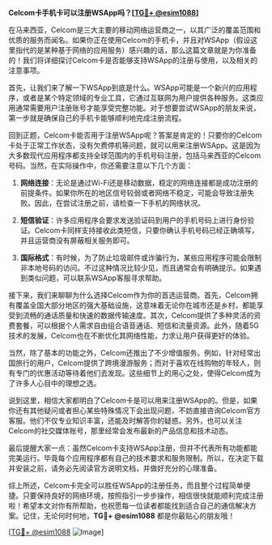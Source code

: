 **Celcom卡手机卡可以注册WSApp吗？[[TG💪+ @esim1088](https://t.me/s/esim1088)]**

在马来西亚，Celcom是三大主要的移动网络运营商之一，以其广泛的覆盖范围和优质的服务而闻名。如果你正在使用Celcom的手机卡，并且对WSApp（假设这里指代的是某种基于网络的应用服务）感兴趣的话，那么这篇文章就是为你准备的！我们将详细探讨Celcom卡是否能够支持WSApp的注册与使用，以及相关的注意事项。

首先，让我们来了解一下WSApp到底是什么。WSApp可能是一个新兴的应用程序，或者是某个特定领域的专业工具，它通过互联网为用户提供各种服务。这类应用通常需要用户注册账号才能享受完整功能。对于想要尝试WSApp的朋友来说，第一步就是确保自己的手机卡能够顺利地完成注册流程。

回到正题，Celcom卡能否用于注册WSApp呢？答案是肯定的！只要你的Celcom卡处于正常工作状态，没有欠费停机等问题，就可以用来注册WSApp。这是因为大多数现代应用程序都支持全球范围内的手机号码注册，包括马来西亚的Celcom号码。当然，在实际操作中，你还需要注意以下几个方面：

1. **网络连接**：无论是通过Wi-Fi还是移动数据，稳定的网络连接都是成功注册的前提条件。如果你所在的地区信号较弱或者网络不稳定，可能会导致注册失败。因此，在尝试注册之前，请检查一下手机的网络状况。
   
2. **短信验证**：许多应用程序会要求发送验证码到用户的手机号码上进行身份验证。Celcom卡同样支持接收此类短信，只要你确认手机号码已经正确填写，并且运营商没有屏蔽相关服务即可。

3. **国际格式**：有时候，为了防止垃圾邮件或诈骗行为，某些应用程序可能会限制非本地号码的访问。不过这种情况比较少见，而且通常会有明确提示。如果遇到类似问题，可以联系WSApp客服寻求帮助。

接下来，我们来聊聊为什么选择Celcom作为你的首选运营商。首先，Celcom拥有覆盖全国大部分地区的强大基础设施，这意味着无论你在城市还是乡村，都能享受到流畅的通话质量和快速的数据传输速度。其次，Celcom提供了多种灵活的资费套餐，可以根据个人需求自由组合语音通话、短信和流量资源。此外，随着5G技术的发展，Celcom也在不断优化其网络性能，力求让用户获得更好的体验。

当然，除了基本的功能之外，Celcom还推出了不少增值服务。例如，针对经常出国旅行的用户，Celcom提供了跨境漫游服务；而对于喜欢在线购物的年轻人，则有专门的优惠活动等待着他们去发现。这些细节上的用心之处，使得Celcom成为了许多人心目中的理想之选。

说到这里，相信大家都明白了Celcom卡是可以用来注册WSApp的。但是，如果你还有其他疑问或者担心某些特殊情况下会出现问题，不妨直接咨询Celcom官方客服。他们不仅专业知识丰富，还能及时解答你的疑惑。另外，也可以关注Celcom的社交媒体账号，那里经常会发布最新的产品信息和技术动态。

最后提醒大家一点：虽然Celcom卡支持WSApp注册，但并不代表所有功能都能完美运行。毕竟每个应用程序都有自己的技术要求和服务限制。所以，在决定下载并安装之前，请务必先阅读官方说明文档，并做好充分的心理准备。

综上所述，Celcom卡完全可以胜任WSApp的注册任务，而且整个过程简单便捷。只要保持良好的网络环境，按照指引一步步操作，相信很快就能顺利完成注册啦！希望本文对你有所帮助，也祝愿每一位读者都能找到适合自己的通信解决方案。记住，无论何时何地，**TG💪+ @esim1088** 都是你最贴心的朋友哦！

[[TG💪+ @esim1088](https://t.me/s/esim1088) ![Image](https://i.postimg.cc/4NQfJmqS/Snipaste-2025-05-13-00-14-12.png)]